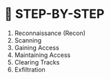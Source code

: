# 📜 STEP-BY-STEP

1. Reconnaissance (Recon)
2. Scanning
3. Gaining Access
4. Maintaining Access
5. Clearing Tracks
6. Exfiltration